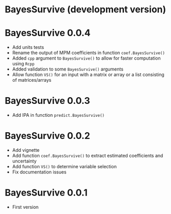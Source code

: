 # BayesSurvive (development version)

# BayesSurvive 0.0.4

* Add units tests
* Rename the output of MPM coefficients in function `coef.BayesSurvive()`
* Added `cpp` argument to `BayesSurvive()` to allow for faster computation using `Rcpp`
* Added validation to some `BayesSurvive()` arguments
* Allow function `VS()` for an input with a matrix or array or a list consisting of matrices/arrays

# BayesSurvive 0.0.3

* Add IPA in function `predict.BayesSurvive()`

# BayesSurvive 0.0.2

* Add vignette
* Add function `coef.BayesSurvive()` to extract estimated coefficients and uncertainty
* Add function `VS()` to determine variable selection
* Fix documentation issues

# BayesSurvive 0.0.1

* First version
